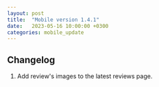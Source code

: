```yaml
---
layout: post
title:  "Mobile version 1.4.1"
date:   2023-05-16 10:00:00 +0300
categories: mobile_update
---
```


Changelog
---
1. Add review's images to the latest reviews page.
